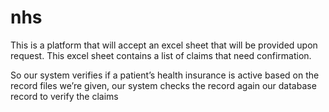 # nhs
This is a platform that will accept an excel sheet that will be provided upon request. This excel sheet contains a list of claims that need confirmation.

So our system verifies if a patient’s health insurance is active based on the record files we’re given, our system checks the record again our database record to verify the claims
